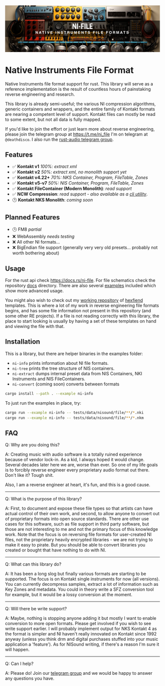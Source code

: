 <p align="center">
  <img src="assets/banner.jpg" />
</p>

# Native Instruments File Format

Native Instruments file format support for rust. This library will serve as a reference implementation is the result of countless hours of painstaking reverse engineering and research.

This library is already semi-useful; the various NI compression algorithms, generic containers and wrappers, and the entire family of Kontakt formats are nearing a competent level of support. Kontakt files can mostly be read to some extent, but not all data is fully mapped.

If you'd like to join the effort or just learn more about reverse engineering, please join the telegram group at https://t.me/ni_file I'm on telegram at `@deathdisco`. I also run the [rust-audio telegram group](https://t.me/+TrgB_G5z0Yl6WYat).

## Features

- ✅ **Kontakt v1** _100%: extract xml_
- ✅ **Kontakt v2** _50%: extract xml, no monolith support yet_
- ✅ **Kontakt v4.22+** _70%: NKS Container, Program, FileTable, Zones_
- ✅ **Kontakt v5-v7** _50%: NIS Container, Program, FileTable, Zones_
- ✅ **Kontakt FileContainer (Modern Monolith)**: _read support_
- ✅ **NCW Compression**: _read support - also available as a [cli utility](https://github.com/monomadic/ncw)_.
- 🕒 **Kontakt NKS Monolith**: _coming soon_

## Planned Features

- 🕒 FM8 _partial_
- ❌ WebAssembly _needs testing_
- ❌ All other NI formats...
- ❌ BigEndian file support (generally very very old presets... probably not worth bothering about)

## Usage

For the rust api check https://docs.rs/ni-file. For file schematics check the repository [docs](/doc/README.md) directory. There are also several [examples](/examples/) included which show more advanced usage.

You might also wish to check out my [working repository](https://github.com/monomadic/hexfiend-templates) of [hexfiend](https://hexfiend.com/) templates. This is where a lot of my work in reverse engineering file formats begins, and has some file information not present in this repository (and some other RE projects). If a file is not reading correctly with this library, the place to start looking is usually by having a set of these templates on hand and viewing the file with that.

## Installation

This is a library, but there are helper binaries in the examples folder:

- `ni-info` prints information about NI file formats.
- `ni-tree` prints the tree structure of NIS containers.
- `ni-extract` dumps internal preset data from NIS Containers, NKI Instruments and NIS FileContainers.
- `ni-convert` (coming soon) converts between formats

```bash
cargo install --path . --example ni-info
```

To just run the examples in place, try:

```bash
cargo run --example ni-info -- tests/data/nisound/file/**/*.nki
cargo run --example ni-info -- tests/data/nisound/file/**/*.nkm
```

## FAQ

Q: Why are you doing this?

A: Creating music with audio software is a totally ruined experience because of vendor lock-in. As a kid, I always hoped it would change. Several decades later here we are, worse than ever. So one of my life goals is to forcibly reverse engineer every proprietary audio format out there. Don't like it? Tough shit.

Also, I am a reverse engineer at heart, it's fun, and this is a good cause.

---

Q: What is the purpose of this library?

A: First, to document and expose these file types so that artists can have actual control of their own work, and second, to allow anyone to convert out of proprietary formats into open source standards. There are other use cases for this software, such as file support in third party software, but those are not interesting to me and not the primary focus of this knowledge work. Note that the focus is on reversing file formats for user-created NI files, not the proprietary heavily encrypted libraries - we are not trying to make it easy to pirate. But you should be able to convert libraries you created or bought that have nothing to do with NI.

---

Q: What can this library do?

A: It has been a long slog but finally various formats are starting to be supported. The focus is on Kontakt single instruments for now (all versions). You can currently decompress samples, extract a lot of information such as Key Zones and metadata. You could in theory write a SFZ conversion tool for example, but it would be a lossy conversion at the moment.

---

Q: Will there be write support?

A: Maybe, nothing is stopping anyone adding it but mostly I want to enable conversion to more open formats. Please get involved if you wish to see write support earlier. I will probably implement output for NKS Kontakt 4 as the format is simpler and NI haven't really innovated on Kontakt since 1992 anyway (unless you think drm and digital purchases stuffed into your music application a 'feature'). As for NISound writing, if there's a reason I'm sure it will happen.

---

Q: Can I help?

A: Please do! Join our [telegram group](https://t.me/ni_file) and we would be happy to answer any questions you have.
